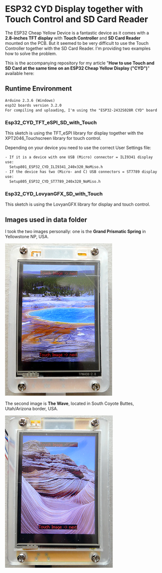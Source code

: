 # ESP32 CYD Display together with Touch Control and SD Card Reader
The ESP32 Cheap Yellow Device is a fantastic device as it comes with a **2.8-inches TFT display** with **Touch Controller** and **SD Card Reader** mounted on the PCB. But it seemed to be very difficult to use the Touch Controller together with the SD Card Reader. I'm providing two examples how to solve the problem.

This is the accompanying repository for my article "**How to use Touch and SD Card at the same time on an ESP32 Cheap Yellow Display ("CYD")**" available here:

## Runtime Environment
````plaintext
Arduino 2.3.6 (Windows)
esp32 boards version 3.2.0
For compiling and uploading, I'm using the "ESP32-2432S028R CYD" board
````

### Esp32_CYD_TFT_eSPI_SD_with_Touch
This sketch is using the TFT_eSPI library for display together with the XPT2046_Touchscreen library for touch control.

Depending on your device you need to use the correct User Settings file:
````plaintext
- If it is a device with one USB (Micro) connector = ILI9341 display use:
  Setup801_ESP32_CYD_ILI9341_240x320_NoMiso.h
- If the device has two (Micro- and C) USB connectors = ST7789 display use:
  Setup805_ESP32_CYD_ST7789_240x320_NoMiso.h
````

### Esp32_CYD_LovyanGFX_SD_with_Touch
This sketch is using the LovyanGFX library for display and touch control.

## Images used in data folder

I took the two images personally: one is the **Grand Prismatic Spring** in Yellowstone NP, USA. 

![Image 1](./images/esp32_cyd_touch_sdcard_1_500h.png)

The second image is **The Wave**, located in South Coyote Buttes, Utah/Arizona border, USA.

![Image 1](./images/esp32_cyd_touch_sdcard_2_500h.png)

